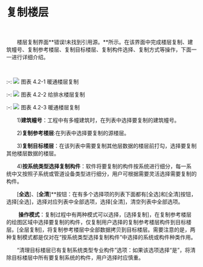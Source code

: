 

# 复制楼层
<br/>

&emsp;&emsp;楼层复制界面**错误!未找到引用源。**所示。在该界面中完成楼层复制、建筑幢号、复制参考楼层、复制目标楼层、复制构件选择、复制方式等操作，下面一一进行详细介绍。

<br/>

:-: ![](images/109.png)
图表 4.2-1 暖通楼层复制
<br/>

:-: ![](images/110.png)
图表 4.2-2 给排水楼层复制
<br/>


:-: ![](images/111.png)
图表 4.2-3 暖通楼层复制
<br/>

&emsp;&emsp;1)**建筑幢号**：工程中有多幢建筑时，在列表中选择要复制的建筑幢号。

&emsp;&emsp;2)**复制参考楼层**:在列表中选择要复制的源楼层。

&emsp;&emsp;3)**复制目标楼层**：在该列表中需要复制其他层数据的楼层前打勾，选择要复制其他楼层数据的楼层。

&emsp;&emsp;4)**按系统类型选择复制构件**：软件将要复制的构件按系统进行细分，每一系统中又按照子系统或管道设备类型进行细分，用户可根据需要灵活选择需要复制的构件。

&emsp;&emsp;[**全选**\]、\[**全清**\]**按钮：在有多个选择项的列表下面都有\[全选\]和\[全清\]按钮，选择\[全选\]，选择对应列表中全部选项，选择\[全清\]，清空列表中全部选项。

&emsp;&emsp; **操作模式**：复制过程中有两种模式可以选择，\[选择复制\]，在复制参考楼层的绘图区域中选择要复制的构件，仅复制用户选择的复制参考楼层构件到目标楼层。\[全层复制\]，将复制参考楼层中全部数据拷贝到目标楼层。需要注意的是，两种复制模式都是仅对在“按系统类型选择复制构件”中选择的系统或构件种类作用。

&emsp;&emsp;“清理目标楼层已有复制系统类型专业构件”选项：如果该选项选择“是”，将清除目标楼层中所有要复制系统的构件，用户选择时应慎重。